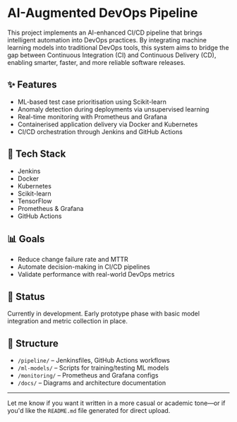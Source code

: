 # AI-Augmented DevOps Pipeline

This project implements an AI-enhanced CI/CD pipeline that brings intelligent automation into DevOps practices. By integrating machine learning models into traditional DevOps tools, this system aims to bridge the gap between Continuous Integration (CI) and Continuous Delivery (CD), enabling smarter, faster, and more reliable software releases.

## ✨ Features
- ML-based test case prioritisation using Scikit-learn
- Anomaly detection during deployments via unsupervised learning
- Real-time monitoring with Prometheus and Grafana
- Containerised application delivery via Docker and Kubernetes
- CI/CD orchestration through Jenkins and GitHub Actions

## 🔧 Tech Stack
- Jenkins
- Docker
- Kubernetes
- Scikit-learn
- TensorFlow
- Prometheus & Grafana
- GitHub Actions

## 📊 Goals
- Reduce change failure rate and MTTR
- Automate decision-making in CI/CD pipelines
- Validate performance with real-world DevOps metrics

## 🧪 Status
Currently in development. Early prototype phase with basic model integration and metric collection in place.

## 📁 Structure
- `/pipeline/` – Jenkinsfiles, GitHub Actions workflows  
- `/ml-models/` – Scripts for training/testing ML models  
- `/monitoring/` – Prometheus and Grafana configs  
- `/docs/` – Diagrams and architecture documentation

---

Let me know if you want it written in a more casual or academic tone—or if you'd like the `README.md` file generated for direct upload.
